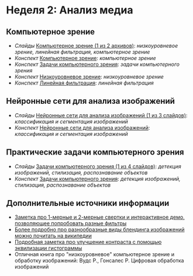 # Неделя 2: Анализ медиа
## Компьютерное зрение
  * _Слайды_ [Компьютерное зрение (1 из 2 архивов)](week_2/materials/2-1.Komp_yuternoe-zrenie.zip): _низкоуровневое зрение, линейная фильтрация, компьютерное зрение_
  * _Конспект_ [Компьютерное зрение](week_2/materials/1.%20Komp'yuternoe%20zrenie.pdf): _компьютерное зрение_
  * _Конспект_ [Задачи компьютерного зрения](week_2/materials/2.%20Zadachi%20komp'yuternogo%20zreniya.pdf): _задачи компьютерного зрения_
  * _Конспект_ [Низкоуровневое зрение](week_2/materials/3.%20Nizkourovnevoe%20zrenie.pdf): _низкоуровневое зрение_
  * _Конспект_ [Линейная фильтрация](week_2/materials/4.%20Linejnaya%20fil'traciya%20izobrazhenij.pdf): _линейная фильтрация_

## Нейронные сети для анализа изображений
 * _Слайды_ [Нейронные сети для анализа изображений (1 из 3 слайдов)](week_2/materials/2-2.-Nejronnye-seti-dlya-analiza-izobrazhenij/2-2.%20Nejronnye%20seti%20dlya%20analiza%20izobrazhenij/1.%20Klassifikaciya%20izobrazhenij.pdf): _классификация и сегментация изображений_
 * _Конспект_ [Нейронные сети для анализа изображений](week_2/materials/2-2.Nejronnye-seti-dlya-analiza-izobrazhenij.pdf): _классификация и сегментация изображений_

## Практические задачи компьютерного зрения
* _Слайды_ [Задачи компьютерного зрения (1 из 4 слайдов)](week_2/materials/2-3.-Prakticheskie-zadachi-komp_yuternogo-zreniya/2-3.%20Prakticheskie%20zadachi%20komp'yuternogo%20zreniya/1.%20Detekciya%20obektov.pdf): _детекция изображений, стилизация, распознавание объектов_
 * _Конспект_ [Задачи компьютерного зрения](week_2/materials/2-3.Prakticheskie-zadachi-komp_yuternogo-zreniya.pdf): _детекция изображений, стилизация, распознавание объектов_

## Дополнительные источники информации
* [Заметка про 1-мерные и 2-мерные свертки и интерактивное демо, позволяющее попробовать разные фильтры](https://graphics.stanford.edu/courses/cs178/applets/convolution.html)
* [Более подробно про разнообразные виды блендинга изображений можно почитать на википедии](https://en.wikipedia.org/wiki/Blend_modes)
* [Подробная заметка про улучшение контраста с помощью эквилизации гистограммы](http://docs.opencv.org/2.4/doc/tutorials/imgproc/histograms/histogram_equalization/histogram_equalization.html)
* Отличная книга про "низкоуровневое" компьютерное зрение и обработку изображений: Вудс Р., Гонсалес Р. Цифровая обработка изображений

